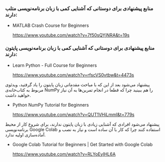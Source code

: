 ### منابع پیشنهادی برای دوستانی که آشنایی کمی با زبان برنامه‌نویسی متلب دارند:
- MATLAB Crash Course for Beginners
  
  https://www.youtube.com/watch?v=7f50sQYjNRA&t=19s
### منابع پیشنهادی برای دوستانی که آشنایی کمی با زبان برنامه‌نویسی پایتون دارند:
- Learn Python - Full Course for Beginners

  https://www.youtube.com/watch?v=rfscVS0vtbw&t=4473s
  
پیشنهاد می‌شود بعد از این که با مباحث مقدماتی زبان پایتون را یاد گرفتید، ویدئو‌ی مربوط به کتاب‌خانه‌ی NumPy را هم ببینید چرا که قطعا در انجام تمرین‌ها به آن نیاز خواهید داشت.
- Python NumPy Tutorial for Beginners

  https://www.youtube.com/watch?v=QUT1VHiLmmI&t=779s

پیشنهاد می‌شود افرادی که آشنایی زیادی با زبان پایتون ندارند، برای شروع کار از محیط برنامه‌نویسی Google Colab استفاده کنند چرا که کار با آن ساده است و نیاز به نصب و آماده‌سازی اولیه ندارد.

- Google Colab Tutorial for Beginners | Get Started with Google Colab

  https://www.youtube.com/watch?v=RLYoEyIHL6A
